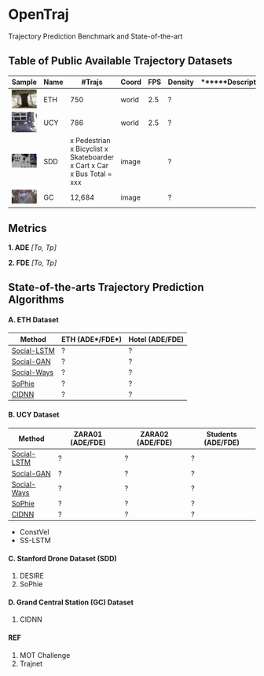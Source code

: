 # OpenTraj
Trajectory Prediction Benchmark and State-of-the-art


## Table of Public Available Trajectory Datasets

| Sample	                           | Name |	\#Trajs | Coord | FPS |	Density |	\*\*\*\*\*\*Description\*\*\*\*\*\* |	REF |
| ---------------------------------- | ---- | -------- | ----- | --- | -------- | ----- | ---- |
| ![](ETH/seq_eth/reference.png)     | ETH  | 750      | world | 2.5 | ?        |       | [website](http://www.vision.ee.ethz.ch/~stefpell/lta/index.html) [paper](https://ethz.ch/content/dam/ethz/special-interest/baug/igp/photogrammetry-remote-sensing-dam/documents/pdf/pellegrini09iccv.pdf)| 
| ![](UCY/data_zara01/reference.png) | UCY  | 786      | world | 2.5 | ?        |       | [website](https://graphics.cs.ucy.ac.cy/research/downloads/crowd-data) [paper](https://onlinelibrary.wiley.com/doi/full/10.1111/j.1467-8659.2007.01089.x)| 
| ![](SDD/coupa/video3/reference.jpg)| SDD  | x Pedestrian x Bicyclist x Skateboarder	x Cart	x Car	x Bus Total = xxx  | image |     | ?        |       | [website](http://cvgl.stanford.edu/projects/uav_data) [paper](http://svl.stanford.edu/assets/papers/ECCV16social.pdf)|
| ![](GC/reference.png)              | GC   | 12,684   | image |     | ?        |       | [dropbox](https://www.dropbox.com/s/7y90xsxq0l0yv8d/cvpr2015_pedestrianWalkingPathDataset.rar) [paper](http://openaccess.thecvf.com/content_cvpr_2015/html/Yi_Understanding_Pedestrian_Behaviors_2015_CVPR_paper.html)|


## Metrics
**1. ADE** _[To, Tp]_

**2. FDE** _[To, Tp]_

## State-of-the-arts Trajectory Prediction Algorithms
#### A. ETH Dataset
| Method	         | ETH (ADE*/FDE*) |	Hotel (ADE/FDE) |
| ---------------- | --------------- | ---------------- |
| [Social-LSTM]()  | ? | ? |
| [Social-GAN]()   | ? | ? |
| [Social-Ways]()  | ? | ? |
| [SoPhie]()       | ? | ? |
| [CIDNN]()        | ? | ? |

#### B. UCY Dataset
| Method           | ZARA01 (ADE/FDE) | ZARA02 (ADE/FDE) | Students (ADE/FDE) |
| ---------------- | ---------------- | ---------------- | ------------------ |
| [Social-LSTM]()  | ? | ? | ? |
| [Social-GAN]()   | ? | ? | ? |
| [Social-Ways]()  | ? | ? | ? |
| [SoPhie]()       | ? | ? | ? |
| [CIDNN]()        | ? | ? | ? |

- ConstVel
- SS-LSTM

#### C. Stanford Drone Dataset (SDD)
1. DESIRE
2. SoPhie

#### D. Grand Central Station (GC) Dataset
1. CIDNN

#### REF
1. MOT Challenge
2. Trajnet


